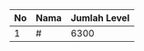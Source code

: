 | No | Nama            | Jumlah Level |
|----|-----------------|--------------|
| 1  | #    |    6300        |
